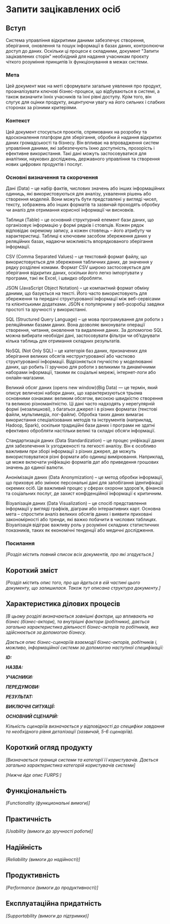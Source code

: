 # Запити зацікавлених осіб

## Вступ

Система управління відкритими даними забезпечує створення, зберігання, оновлення та пошук інформації в базах даних, контролюючи доступ до даних. Оскільки ці процеси є складними, документ "Запити зацікавлених сторін" необхідний для надання учасникам проєкту чіткого розуміння принципів їх функціонування в межах системи.

### Мета

Цей документ має на меті сформувати загальне уявлення про продукт, проаналізувати ключові бізнес-процеси, що відбуваються в системі, а також визначити їхніх учасників та їхні рівні доступу. Крім того, він слугує для оцінки продукту, акцентуючи увагу на його сильних і слабких сторонах за різними критеріями.

### Контекст

Цей документ стосується проєктів, спрямованих на розробку та вдосконалення платформ для зберігання, обробки й надання відкритих даних громадськості та бізнесу. Він впливає на впровадження систем управління даними, які забезпечують їхню доступність, прозорість і ефективне використання. Такі дані можуть застосовуватися для аналітики, наукових досліджень, державного управління та створення нових цифрових продуктів і послуг.


### Основні визначення та скорочення

Дані (Data) – це набір фактів, числових значень або інших інформаційних одиниць, які використовуються для аналізу, ухвалення рішень або створення моделей. Вони можуть бути представлені у вигляді чисел, тексту, зображень або інших форматів та зазвичай проходять обробку чи аналіз для отримання корисної інформації чи висновків.

Таблиця (Table) – це основний структурний елемент бази даних, що організовує інформацію у формі рядків і стовпців. Кожен рядок відповідає окремому запису, а кожен стовпець – його атрибуту чи характеристиці. Таблиці є ключовим засобом збереження даних у реляційних базах, надаючи можливість впорядкованого зберігання інформації.

CSV (Comma Separated Values) – це текстовий формат файлу, що використовується для збереження табличних даних, де значення у рядку розділені комами. Формат CSV широко застосовується для зберігання відкритих даних, оскільки його легко імпортувати у програми, такі як Excel, і швидко обробляти.

JSON (JavaScript Object Notation) – це компактний формат обміну даними, що базується на тексті. Його часто використовують для збереження та передачі структурованої інформації між веб-сервісами та клієнтськими додатками. JSON є популярним у веб-розробці завдяки простоті та зручності у використанні.

SQL (Structured Query Language) – це мова програмування для роботи з реляційними базами даних. Вона дозволяє виконувати операції створення, читання, оновлення та видалення даних. За допомогою SQL можна вибирати необхідні дані, застосовувати фільтри чи об’єднувати кілька таблиць для отримання складних результатів.

NoSQL (Not Only SQL) – це категорія баз даних, призначених для зберігання великих обсягів неструктурованої або частково структурованої інформації. Відрізняється гнучкістю у моделюванні даних, що робить її зручною для роботи з великими та динамічними наборами інформації, такими як соціальні мережі, інтернет-логи або онлайн-магазини.

Великий обсяг даних (opens new window)(Big Data) — це термін, який описує величезні набори даних, що характеризуються трьома основними ознаками: великим обсягом, високою швидкістю створення та великою різноманітністю. Ці дані часто надходять у нерегулярній формі (незалишкові), з багатьох джерел і в різних форматах (текстові файли, мультимедіа, лог-файли). Обробка таких даних вимагає використання спеціалізованих методів та інструментів (наприклад, Hadoop, Spark), оскільки традиційні бази даних і програми не здатні ефективно обробляти настільки великі та складні обсяги інформації.

Стандартизація даних (Data Standardization) – це процес уніфікації даних для забезпечення їх узгодженості та легкості аналізу. Він є особливо важливим при зборі інформації з різних джерел, де можуть використовуватися різні формати або одиниці вимірювання. Наприклад, це може включати уніфікацію форматів дат або приведення грошових значень до єдиної валюти.

Анонімізація даних (Data Anonymization) – це метод обробки інформації, що приховує або змінює персональні дані для запобігання ідентифікації окремих осіб. Це важливий процес у сферах охорони здоров'я, фінансів та соціальних послуг, де захист конфіденційної інформації є критичним.

Візуалізація даних (Data Visualization) – це спосіб представлення інформації у вигляді графіків, діаграм або інтерактивних карт. Основна мета – спростити аналіз великих обсягів даних і виявити приховані закономірності або тренди, які важко побачити в числових таблицях. Візуалізація відіграє важливу роль у розумінні складних статистичних показників, таких як економічні тенденції або медичні дослідження.

### Посилання

*[Розділ містить повний список всіх документів, про які згадується.]*


## Короткий зміст

*[Розділ містить опис того, про що йдеться в еій частині цього документу, що залишилася. 
Також тут описана структура документу.]*

## Характеристика ділових процесів

*[В цьому розділі визначаються зовнішні фактори, що впливають на бізнес (бізнес-актори), 
та внутрішні фактори (робітники), дається загальна характеристика діяльності бізнес-акторів 
та робітників, яка здійснюється за допомогою бізнесу.*

*Дається опис бізнес-сценаріїв взаємодії бізнес-акторів, робітників і, можливо, інформаційної системи за допомогою наступної
специфікації:*

   
***ID:***
    
***НАЗВА:***
    
***УЧАСНИКИ:***

***ПЕРЕДУМОВИ:***

***РЕЗУЛЬТАТ:***

***ВИКЛЮЧНІ СИТУАЦІЇ:***

***ОСНОВНИЙ СЦЕНАРІЙ:***

*Кількість сценаріїв визначається у відповідності до специфіки завдання та необхідного 
рівня деталізації (зазвичай, 5-6 сценаріїв).*

## Короткий огляд продукту

*[Визначається границя системи та категорії її користувачів. Дається загальна характеристика категорій користувачів
системи]*

*[Нижче йде опис FURPS:]*


## Функціональність

*[Functionality (функциональні вимоги)]*

## Практичність

*[Usability (вимоги до зручності роботи)]*

## Надійність

*[Reliability (вимоги до надійності)]*

## Продуктивність

*[Performance (вимоги до продуктивності)]*

## Експлуатаційна придатність

*[Supportability (вимоги до підтримки)]*
